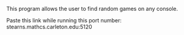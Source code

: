This program allows the user to find random games on any console.

Paste this link while running this port number:
stearns.mathcs.carleton.edu:5120
